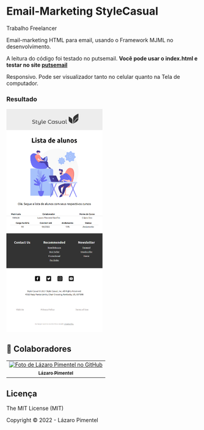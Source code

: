 # Email-Marketing StyleCasual

Trabalho Freelancer

Email-marketing HTML para email, usando o Framework MJML no desenvolvimento.

A leitura do código foi testado no putsemail. **Você pode usar o index.html e testar no site [putsemail](https://putsmail.com/)**

Responsivo. Pode ser visualizador tanto no celular quanto na Tela de computador.

### Resultado

<img src="./img/resultado.png" width="50%">


## 🤝 Colaboradores

<table>
  <tr>
    <td align="center">
      <a href="#">
        <img src="https://avatars.githubusercontent.com/u/79115354?v=4" width="100px;" alt="Foto de Lázaro Pimentel no GitHub"/><br>
        <sub>
          <b>Lázaro Pimentel</b>
        </sub>
      </a>
    </td>
  </tr>
</table>

## Licença
The MIT License (MIT)

Copyright ©️ 2022 - Lázaro Pimentel